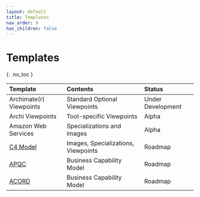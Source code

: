 ```yaml
---
layout: default
title: Templates
nav_order: 9
has_children: false
---
```


# Templates
{: .no_toc }


| Template                | Contents                               | Status            |
|:------------------------|:---------------------------------------|:------------------|
| Archimate(r) Viewpoints | Standard Optional Viewpoints           | Under Development |
| Archi Viewpoints        | Tool-specific Viewpoints               | Alpha             |
| Amazon Web Services     | Specializations and images             | Alpha             |
| [C4 Model]              | Images, Specializations, Viewpoints    | Roadmap           |
| [APQC]                    | Business Capability Model            | Roadmap           |
| [ACORD]                 | Business Capability Model              | Roadmap           |

[ACORD]: https://www.acord.org
[APQC]: https://www.apqc.org
[C4 Model]: https://c4model.com
